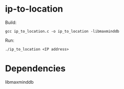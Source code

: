 # ip-to-location

Build:
```
gcc ip_to_location.c -o ip_to_location -libmaxminddb
```

Run:
```
./ip_to_location <IP address>
```

# Dependencies

libmaxminddb

